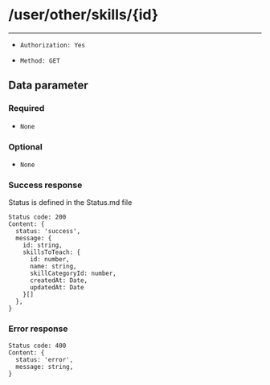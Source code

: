 # /user/other/skills/{id}

---

- `Authorization: Yes`

- `Method: GET`

## Data parameter

### Required

- `None`

### Optional

- `None`

### Success response

Status is defined in the Status.md file

```
Status code: 200
Content: {
  status: 'success',
  message: {
    id: string,
    skillsToTeach: {
      id: number,
      name: string,
      skillCategoryId: number,
      createdAt: Date,
      updatedAt: Date
    }[]
  },
}
```

### Error response

```
Status code: 400
Content: {
  status: 'error',
  message: string,
}
```
